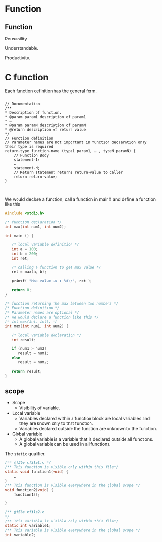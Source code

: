 # Function      

## Function      

Reusability.     

Understandable.     

Productivity.      

# C function      

Each function definition has the general form.      

<pre>
<code class="language-c">
// Documentation        
/**
* Description of function.
* @param param1 description of param1 
* …
* @param paramN description of paramN 
* @return description of return value 
*/ 
// Function definition  
// Parameter names are not important in function declaration only their type is required      
return-type function-name (type1 param1, … , typeN paramN) { 
    // Function Body        
    statement-1; 
    …
    statement-M; 
    // Return statement returns return-value to caller        
    return return-value;     
}      

</code>    
</pre>      

We would declare a function, call a function in main() and define a function like this       

```c      
#include <stdio.h>
 
/* function declaration */
int max(int num1, int num2);
 
int main () {

   /* local variable definition */
   int a = 100;
   int b = 200;
   int ret;
 
   /* calling a function to get max value */
   ret = max(a, b);
 
   printf( "Max value is : %d\n", ret );
 
   return 0;
}
 
/* function returning the max between two numbers */
/* Function definition */
/* Parameter names are optional */      
/* We would declare a function like this */
/* int max(int, int); */        
int max(int num1, int num2) {

   /* local variable declaration */
   int result;
 
   if (num1 > num2)
      result = num1;
   else
      result = num2;
 
   return result; 
}        

```        






## scope      

* Scope      
    - Visibility of variable.      
* Local variable      
    - Variables declared within a function block are local variables and they are known only to that function.                
    - Variables declared outside the function are unknown to the function.                                           
* Global variable      
    - A global variable is a variable that is declared outside all functions.       
    - A global variable can be used in all functions.        



















The `static` qualifier.      

```c
/** @file cfile1.c */ 
/** This function is visible only within this file*/ 
static void function1(void) { 
    …
} 
/** This function is visible everywhere in the global scope */ 
void function2(void) { 
    function1();      

}

```       

```c        
/** @file cfile2.c 
*/ 
/** This variable is visible only within this file*/ 
static int variable1; 
/** This variable is visible everywhere in the global scope */ 
int variable2;        

```      





        





       






























